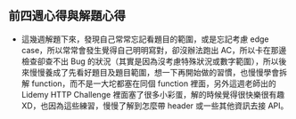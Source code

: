 ## 前四週心得與解題心得
 - 這幾週解題下來，發現自己常常忘記看題目的範圍，或是忘記考慮 edge case，所以常常會發生覺得自己明明寫對，卻沒辦法跑出 AC，所以卡在那邊檢查卻查不出 Bug 的狀況（其實是因為沒考慮特殊狀況或數字範圍），所以後來慢慢養成了先看好題目及題目範圍，想一下再開始做的習慣，也慢慢學會拆解 function，而不是一大坨都塞在同個 function 裡面，另外這週老師出的 Lidemy HTTP Challenge 裡面塞了很多小彩蛋，解的時候覺得很快樂很有趣XD，也因為這些練習，慢慢了解到怎麼帶 header 或一些其他資訊去接 API。 
